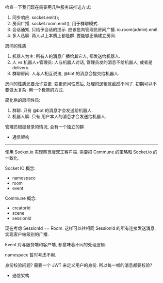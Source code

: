 
检查一下我们现在需要用几种服务端推送方式:

1. 同步响应. socket.emit();
2. 房间广播. socket.room.emit(), 用于群聊模式.
3. 会话通知, 只给予会话的提示. 应该是向管理员房间广播. io.room(admin).emit
4. 多人私聊. 两人以上本质上都是群. 要能够正确建立房间.

房间的性质:

1. 机器人为主: 所有人的消息广播给其它人, 都发送给机器人.
2. 人 vs 机器人+管理员: 人与机器人对话, 管理员发的消息不给机器人, 或者是 delivery.
3. 群聊房间: 人与人相互说法, @bot 的消息会提交给机器人.

房间的性质还要允许变更. 变更房间性质后, 处理的逻辑就截然不同了.
初期可以不要做太复杂. 用一个极简的方式.

简化后的房间性质:

1. 群聊. 只有 @bot 的消息才会发送给机器人.
2. 机器人聊. 只有 用户本人的消息才会发送给机器人.

管理员根据登录的情况, 会有一个独立的群.


* 通信架构

----

使用 Socket.io 实现网页版双工客户端. 需要把 Commune 的策略和 Socket.io 的一致化.

Socket IO 概念:
- namespace
- room
- event

Commune 概念:
- creatorId
- scene
- sessionId

现在考虑 SessionId == Room. 这样可以往相同 SessionId 的所有连接发送消息.
实现客户端级别的广播.

Event 对与服务端和客户端, 都意味着不同的处理逻辑.

namespace 暂时考虑不用.

身份校验问题? 需要一个 JWT 来定义用户的身份. 所以每一帧的消息都要校验?

* 通信架构.
